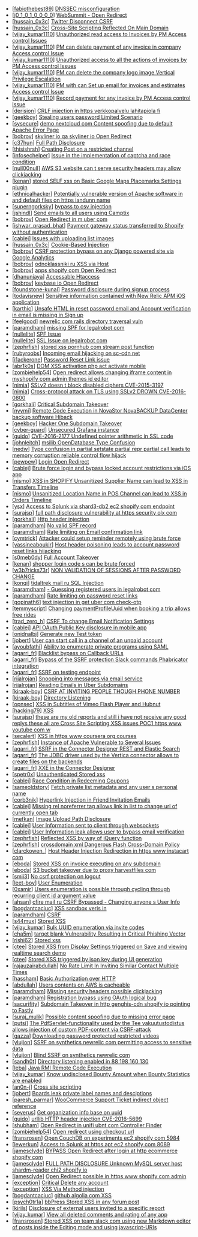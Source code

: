 * [[fabiothebest89](https://hackerone.com/fabiothebest89)] [DNSSEC misconfiguration](https://hackerone.com/reports/169704)
* [[j0_1_0_1_0_0_0_0](https://hackerone.com/j0_1_0_1_0_0_0_0)] [WebSummit - Open Redirect ](https://hackerone.com/reports/172746)
* [[hussain_0x3c](https://hackerone.com/hussain_0x3c)] [Twitter Disconnect CSRF](https://hackerone.com/reports/114127)
* [[hussain_0x3c](https://hackerone.com/hussain_0x3c)] [Cross-Site Scripting Reflected On Main Domain](https://hackerone.com/reports/104917)
* [[vijay_kumar1110](https://hackerone.com/vijay_kumar1110)] [Unauthorized read access to Invoices by PM Access control Issues ](https://hackerone.com/reports/159399)
* [[vijay_kumar1110](https://hackerone.com/vijay_kumar1110)] [PM can delete payment of any invoice in company Access control Issue ](https://hackerone.com/reports/159393)
* [[vijay_kumar1110](https://hackerone.com/vijay_kumar1110)] [Unauthorized access to all the actions of invoices by PM Access control Issues ](https://hackerone.com/reports/159395)
* [[vijay_kumar1110](https://hackerone.com/vijay_kumar1110)] [PM can delete the company logo image Vertical Privilege Escalation ](https://hackerone.com/reports/159387)
* [[vijay_kumar1110](https://hackerone.com/vijay_kumar1110)] [PM with can Set up email for invoices and estimates Access control Issue ](https://hackerone.com/reports/158979)
* [[vijay_kumar1110](https://hackerone.com/vijay_kumar1110)] [Record payment for any invoice by PM Access control Issue ](https://hackerone.com/reports/159391)
* [[derision](https://hackerone.com/derision)] [CRLF injection in https  verkkopalvelu lahitapiola fi ](https://hackerone.com/reports/121489)
* [[geekboy](https://hackerone.com/geekboy)] [Stealing users password Limited Scenario ](https://hackerone.com/reports/163067)
* [[sysecure](https://hackerone.com/sysecure)] [demo nextcloud com Content spoofing due to default Apache Error Page](https://hackerone.com/reports/155189)
* [[bobrov](https://hackerone.com/bobrov)] [ skyliner io  qa skyliner io Open Redirect](https://hackerone.com/reports/163124)
* [[c37hun](https://hackerone.com/c37hun)] [Full Path Disclosure](https://hackerone.com/reports/47876)
* [[thisishrsh](https://hackerone.com/thisishrsh)] [Creating Post on a restricted channel](https://hackerone.com/reports/151459)
* [[infosechelper](https://hackerone.com/infosechelper)] [Issue in the implementation of captcha and race condition](https://hackerone.com/reports/67562)
* [[null00null](https://hackerone.com/null00null)] [AWS S3 website can t serve security headers may allow clickjacking](https://hackerone.com/reports/149572)
* [[kenan](https://hackerone.com/kenan)] [stored SELF xss on Basic Google Maps Placemarks Settings plugin](https://hackerone.com/reports/160488)
* [[ethnicalhacker](https://hackerone.com/ethnicalhacker)] [Potentially vulnerable version of Apache software in and default files on https  iandunn name ](https://hackerone.com/reports/161459)
* [[superngorksky](https://hackerone.com/superngorksky)] [bypass to csv injection](https://hackerone.com/reports/161290)
* [[jshindl](https://hackerone.com/jshindl)] [Send emails to all users using Camptix](https://hackerone.com/reports/159925)
* [[bobrov](https://hackerone.com/bobrov)] [Open Redirect in m uber com](https://hackerone.com/reports/125000)
* [[ishwar_prasad_bhat](https://hackerone.com/ishwar_prasad_bhat)] [Payment gateway status transferred to Shopify without authentication](https://hackerone.com/reports/56628)
* [[cablej](https://hackerone.com/cablej)] [Issues with uploading list images](https://hackerone.com/reports/159820)
* [[hussain_0x3c](https://hackerone.com/hussain_0x3c)] [Cookie-Based Injection](https://hackerone.com/reports/105419)
* [[bobrov](https://hackerone.com/bobrov)] [CSRF protection bypass on any Django powered site via Google Analytics](https://hackerone.com/reports/26647)
* [[bobrov](https://hackerone.com/bobrov)] [ odnoklassniki ru XSS via Host](https://hackerone.com/reports/39316)
* [[bobrov](https://hackerone.com/bobrov)] [ apps shopify com Open Redirect](https://hackerone.com/reports/160047)
* [[dhanunjaya](https://hackerone.com/dhanunjaya)] [Accessable Htaccess](https://hackerone.com/reports/171272)
* [[bobrov](https://hackerone.com/bobrov)] [ keybase io Open Redirect](https://hackerone.com/reports/87027)
* [[foundstone-kunal](https://hackerone.com/foundstone-kunal)] [Password disclosure during signup process](https://hackerone.com/reports/127766)
* [[todayisnew](https://hackerone.com/todayisnew)] [Sensitive information contained with New Relic APM iOS application](https://hackerone.com/reports/130739)
* [[karthic](https://hackerone.com/karthic)] [Unsafe HTML in reset password email  and Account verification in email is missing in Sign up](https://hackerone.com/reports/114807)
* [[feelgood](https://hackerone.com/feelgood)] [newrelic com rails directory traversal vuln](https://hackerone.com/reports/134032)
* [[paramdham](https://hackerone.com/paramdham)] [missing SPF for legalrobot com ](https://hackerone.com/reports/64561)
* [[nullelite](https://hackerone.com/nullelite)] [SPF Issue ](https://hackerone.com/reports/116609)
* [[nullelite](https://hackerone.com/nullelite)] [SSL Issue on legalrobot com](https://hackerone.com/reports/116805)
* [[zephrfish](https://hackerone.com/zephrfish)] [ stored xss pornhub com stream post function](https://hackerone.com/reports/138075)
* [[rubyroobs](https://hackerone.com/rubyroobs)] [Incoming email hijacking on sc-cdn net](https://hackerone.com/reports/168476)
* [[i1ackerone](https://hackerone.com/i1ackerone)] [Password Reset Link issue](https://hackerone.com/reports/161924)
* [[abr1k0s](https://hackerone.com/abr1k0s)] [DOM XSS   activation php act activate mobile](https://hackerone.com/reports/146939)
* [[zombiehelp54](https://hackerone.com/zombiehelp54)] [Open redirect allows changing iframe content in  myshopify com admin themes id editor](https://hackerone.com/reports/165046)
* [[nimia](https://hackerone.com/nimia)] [SSLv2 doesn t block disabled ciphers CVE-2015-3197 ](https://hackerone.com/reports/166634)
* [[nimia](https://hackerone.com/nimia)] [Cross-protocol attack on TLS using SSLv2 DROWN  CVE-2016-0800 ](https://hackerone.com/reports/166629)
* [[gorkhali](https://hackerone.com/gorkhali)] [ Critical Subdomain Takeover](https://hackerone.com/reports/163790)
* [[nyymi](https://hackerone.com/nyymi)] [Remote Code Execution in NovaStor NovaBACKUP DataCenter backup software Hiback ](https://hackerone.com/reports/138824)
* [[geekboy](https://hackerone.com/geekboy)] [Hacker One Subdomain Takeover](https://hackerone.com/reports/159156)
* [[cyber-guard](https://hackerone.com/cyber-guard)] [Unsecured Grafana instance](https://hackerone.com/reports/167585)
* [[guido](https://hackerone.com/guido)] [CVE-2016-2177 Undefined pointer arithmetic in SSL code](https://hackerone.com/reports/142472)
* [[johnleitch](https://hackerone.com/johnleitch)] [msilib OpenDatabase Type Confusion](https://hackerone.com/reports/167688)
* [[nedw](https://hackerone.com/nedw)] [Type confusion in partial setstate partial repr partial call leads to memory corruption reliable control flow hijack](https://hackerone.com/reports/116286)
* [[pewpew](https://hackerone.com/pewpew)] [Login Open Redirect](https://hackerone.com/reports/131552)
* [[cablej](https://hackerone.com/cablej)] [Brute force login and bypass locked account restrictions via iOS app](https://hackerone.com/reports/160109)
* [[nismo](https://hackerone.com/nismo)] [XSS in SHOPIFY Unsanitized Supplier Name can lead to XSS in Transfers Timeline](https://hackerone.com/reports/167075)
* [[nismo](https://hackerone.com/nismo)] [Unsanitized Location Name in POS Channel can lead to XSS in Orders Timeline](https://hackerone.com/reports/166887)
* [[ysx](https://hackerone.com/ysx)] [Access to Splunk via shard3-db2 ec2 shopify com endpoint](https://hackerone.com/reports/165048)
* [[surajsp](https://hackerone.com/surajsp)] [full path disclosure vulnerability at https  security olx com ](https://hackerone.com/reports/159481)
* [[gorkhali](https://hackerone.com/gorkhali)] [Http header injection](https://hackerone.com/reports/168254)
* [[paramdham](https://hackerone.com/paramdham)] [No valid SPF record](https://hackerone.com/reports/66385)
* [[paramdham](https://hackerone.com/paramdham)] [ Rate limiting on Email confirmation link](https://hackerone.com/reports/115845)
* [[cymtrick](https://hackerone.com/cymtrick)] [Attacker could setup reminder remotely using brute force](https://hackerone.com/reports/158393)
* [[yassineaboukir](https://hackerone.com/yassineaboukir)] [Host header poisoning leads to account password reset links hijacking](https://hackerone.com/reports/167631)
* [[s0meb0dy](https://hackerone.com/s0meb0dy)] [Full Account Takeover ](https://hackerone.com/reports/159202)
* [[kenan](https://hackerone.com/kenan)] [shopper login code s can be brute forced](https://hackerone.com/reports/158157)
* [[w3b7ricks73r](https://hackerone.com/w3b7ricks73r)] [NON VALIDATION OF SESSIONS AFTER PASSWORD CHANGE](https://hackerone.com/reports/164239)
* [[konqi](https://hackerone.com/konqi)] [ tidaltrek mail ru SQL Injection](https://hackerone.com/reports/142479)
* [[paramdham](https://hackerone.com/paramdham)] [- Guessing registered users in legalrobot com](https://hackerone.com/reports/66845)
* [[paramdham](https://hackerone.com/paramdham)] [ Rate limiting on password reset links ](https://hackerone.com/reports/115844)
* [[gopinath6](https://hackerone.com/gopinath6)] [text injection in get uber com check-otp](https://hackerone.com/reports/126235)
* [[temmyscript](https://hackerone.com/temmyscript)] [Changing paymentProfileUuid when booking a trip allows free rides](https://hackerone.com/reports/162809)
* [[trad_zero_h](https://hackerone.com/trad_zero_h)] [CSRF To change Email Notification Settings ](https://hackerone.com/reports/157956)
* [[cablej](https://hackerone.com/cablej)] [API OAuth Public Key disclosure in mobile app](https://hackerone.com/reports/160120)
* [[onidnalbj](https://hackerone.com/onidnalbj)] [Generate new Test token](https://hackerone.com/reports/147544)
* [[jobert](https://hackerone.com/jobert)] [User can start call in a channel of an unpaid account](https://hackerone.com/reports/147369)
* [[ayoubfathi](https://hackerone.com/ayoubfathi)] [Ability to enumerate private programs using SAML](https://hackerone.com/reports/167828)
* [[agarri_fr](https://hackerone.com/agarri_fr)] [Blacklist bypass on Callback URLs](https://hackerone.com/reports/53004)
* [[agarri_fr](https://hackerone.com/agarri_fr)] [Bypass of the SSRF protection Slack commands Phabricator integration ](https://hackerone.com/reports/61312)
* [[agarri_fr](https://hackerone.com/agarri_fr)] [SSRF on testing endpoint](https://hackerone.com/reports/128685)
* [[rijalrojan](https://hackerone.com/rijalrojan)] [Snooping into messages via email service](https://hackerone.com/reports/163938)
* [[rijalrojan](https://hackerone.com/rijalrojan)] [Reading Emails in Uber Subdomains](https://hackerone.com/reports/156536)
* [[kiraak-boy](https://hackerone.com/kiraak-boy)] [CSRF AT INVITING PEOPLE THOUGH PHONE NUMBER](https://hackerone.com/reports/113865)
* [[kiraak-boy](https://hackerone.com/kiraak-boy)] [Directory Listening](https://hackerone.com/reports/151772)
* [[opnsec](https://hackerone.com/opnsec)] [XSS in Subtitles of Vimeo Flash Player and Hubnut ](https://hackerone.com/reports/137023)
* [[hacking79](https://hackerone.com/hacking79)] [XSS](https://hackerone.com/reports/167321)
* [[surajsp](https://hackerone.com/surajsp)] [these are my old reports and still i have not receive any good replys these all are Cross Site Scripting XSS issues POC1 https  www youtube com w](https://hackerone.com/reports/157889)
* [[secalert](https://hackerone.com/secalert)] [XSS in https  www coursera org courses ](https://hackerone.com/reports/127163)
* [[zephrfish](https://hackerone.com/zephrfish)] [Instance of Apache Vulnerable to Several Issues](https://hackerone.com/reports/166871)
* [[agarri_fr](https://hackerone.com/agarri_fr)] [SSRF in the Connector Designer REST and Elastic Search ](https://hackerone.com/reports/112156)
* [[agarri_fr](https://hackerone.com/agarri_fr)] [The JDBC driver used by the Vertica connector allows to create files on the backends](https://hackerone.com/reports/112166)
* [[agarri_fr](https://hackerone.com/agarri_fr)] [XXE in the Connector Designer](https://hackerone.com/reports/112116)
* [[spetr0x](https://hackerone.com/spetr0x)] [Unauthenticated Stored xss ](https://hackerone.com/reports/168054)
* [[cablej](https://hackerone.com/cablej)] [Race Condition in Redeeming Coupons](https://hackerone.com/reports/157996)
* [[sameoldstory](https://hackerone.com/sameoldstory)] [Fetch private list metadata and any user s personal name](https://hackerone.com/reports/162822)
* [[corb3nik](https://hackerone.com/corb3nik)] [Hyperlink Injection in Friend Invitation Emails](https://hackerone.com/reports/158554)
* [[cablej](https://hackerone.com/cablej)] [Missing rel noreferrer tag allows link in list to change url of currently open tab](https://hackerone.com/reports/158002)
* [[mefkan](https://hackerone.com/mefkan)] [Image Upload Path Disclosure](https://hackerone.com/reports/158021)
* [[cablej](https://hackerone.com/cablej)] [User Information sent to client through websockets](https://hackerone.com/reports/163464)
* [[cablej](https://hackerone.com/cablej)] [User Information leak allows user to bypass email verification ](https://hackerone.com/reports/163467)
* [[zephrfish](https://hackerone.com/zephrfish)] [Reflected XSS by way of jQuery function](https://hackerone.com/reports/141493)
* [[zephrfish](https://hackerone.com/zephrfish)] [ crossdomain xml Dangerous Flash Cross-Domain Policy](https://hackerone.com/reports/105655)
* [[clarckowen_](https://hackerone.com/clarckowen_)] [Host Header Injection Redirection in https  www instacart com ](https://hackerone.com/reports/158019)
* [[eboda](https://hackerone.com/eboda)] [Stored XSS on invoice executing on any subdomain](https://hackerone.com/reports/152591)
* [[eboda](https://hackerone.com/eboda)] [S3 bucket takeover due to proxy harvestfiles com](https://hackerone.com/reports/152584)
* [[smii3](https://hackerone.com/smii3)] [No csrf protection on logout](https://hackerone.com/reports/165923)
* [[leet-boy](https://hackerone.com/leet-boy)] [User Enumeration ](https://hackerone.com/reports/165894)
* [[0xamir](https://hackerone.com/0xamir)] [Users enumeration is possible through cycling through recurring client id argument value ](https://hackerone.com/reports/152669)
* [[ahsan](https://hackerone.com/ahsan)] [ cfire mail ru CSRF Bypassed - Changing anyone s User Info ](https://hackerone.com/reports/161408)
* [[bogdantcaciuc](https://hackerone.com/bogdantcaciuc)] [ XSS sandbox veris in](https://hackerone.com/reports/137119)
* [[paramdham](https://hackerone.com/paramdham)] [CSRF](https://hackerone.com/reports/65167)
* [[s44mux](https://hackerone.com/s44mux)] [Stored XSS](https://hackerone.com/reports/157958)
* [[vijay_kumar](https://hackerone.com/vijay_kumar)] [Bulk UUID enumeration via invite codes](https://hackerone.com/reports/145150)
* [[cha5m](https://hackerone.com/cha5m)] [target  blank Vulnerability Resulting in Critical Phishing Vector](https://hackerone.com/reports/165136)
* [[rishi62](https://hackerone.com/rishi62)] [Stored xss](https://hackerone.com/reports/156373)
* [[ctee](https://hackerone.com/ctee)] [Stored XSS from Display Settings triggered on Save and viewing realtime search demo](https://hackerone.com/reports/156387)
* [[ctee](https://hackerone.com/ctee)] [Stored XSS triggered by json key during UI generation](https://hackerone.com/reports/156347)
* [[rajauzairabdullah](https://hackerone.com/rajauzairabdullah)] [No Rate Limit In Inviting Similar Contact Multiple Times](https://hackerone.com/reports/151868)
* [[hassham](https://hackerone.com/hassham)] [Basic Authorization over HTTP](https://hackerone.com/reports/114870)
* [[abdullah](https://hackerone.com/abdullah)] [Users contents on AWS is cacheable ](https://hackerone.com/reports/163131)
* [[paramdham](https://hackerone.com/paramdham)] [Missing security headers possible clickjacking](https://hackerone.com/reports/64645)
* [[paramdham](https://hackerone.com/paramdham)] [Registration bypass using OAuth logical bug](https://hackerone.com/reports/64946)
* [[sacurifity](https://hackerone.com/sacurifity)] [Subdomain Takeover in http  genghis-cdn shopify io pointing to Fastly ](https://hackerone.com/reports/165309)
* [[suraj_mulik](https://hackerone.com/suraj_mulik)] [Possible content spoofing due to missing error page](https://hackerone.com/reports/164137)
* [[putsi](https://hackerone.com/putsi)] [The PdfServlet-functionality used by the Tee vakuutustodistus allows injection of custom PDF-content via CSRF-attack](https://hackerone.com/reports/129002)
* [[gazza](https://hackerone.com/gazza)] [Downloading password protected  restricted videos](https://hackerone.com/reports/145467)
* [[ylujion](https://hackerone.com/ylujion)] [SSRF on synthetics newrelic com permitting access to sensitive data](https://hackerone.com/reports/141682)
* [[ylujion](https://hackerone.com/ylujion)] [Blind SSRF on synthetics newrelic com](https://hackerone.com/reports/141304)
* [[sandh0t](https://hackerone.com/sandh0t)] [Directory listening enabled in 88 198 160 130](https://hackerone.com/reports/156510)
* [[leba](https://hackerone.com/leba)] [Java RMI Remote Code Execution ](https://hackerone.com/reports/163547)
* [[vijay_kumar](https://hackerone.com/vijay_kumar)] [Know undisclosed Bounty Amount when Bounty Statistics are enabled ](https://hackerone.com/reports/148050)
* [[an0n-j](https://hackerone.com/an0n-j)] [Cross site scripting ](https://hackerone.com/reports/158757)
* [[jobert](https://hackerone.com/jobert)] [Boards leak private label names and desciptions](https://hackerone.com/reports/162147)
* [[paresh_parmar](https://hackerone.com/paresh_parmar)] [WooCommerce Support Ticket indirect object reference](https://hackerone.com/reports/91599)
* [[severus](https://hackerone.com/severus)] [Get organization info base on uuid](https://hackerone.com/reports/151465)
* [[guido](https://hackerone.com/guido)] [urllib HTTP header injection CVE-2016-5699](https://hackerone.com/reports/165102)
* [[shubham](https://hackerone.com/shubham)] [Open Redirect in unifi ubnt com Controller Finder ](https://hackerone.com/reports/141355)
* [[zombiehelp54](https://hackerone.com/zombiehelp54)] [Open redirect using checkout url](https://hackerone.com/reports/159522)
* [[fransrosen](https://hackerone.com/fransrosen)] [Open CouchDB on experiments ec2 shopify com 5984](https://hackerone.com/reports/159536)
* [[lewerkun](https://hackerone.com/lewerkun)] [Access to Splunk at https  apt ec2 shopify com 8089](https://hackerone.com/reports/158118)
* [[jamesclyde](https://hackerone.com/jamesclyde)] [ BYPASS Open Redirect after login at http  ecommerce shopify com](https://hackerone.com/reports/155222)
* [[jamesclyde](https://hackerone.com/jamesclyde)] [ FULL PATH DISCLOSURE Unknown MySQL server host shardm-reader chi2 shopify io  ](https://hackerone.com/reports/157876)
* [[jamesclyde](https://hackerone.com/jamesclyde)] [Open Redirect possible in https  www shopify com admin ](https://hackerone.com/reports/161991)
* [[exception](https://hackerone.com/exception)] [ Critical Delete any account ](https://hackerone.com/reports/158872)
* [[exception](https://hackerone.com/exception)] [XSS Via Method injection](https://hackerone.com/reports/161621)
* [[bogdantcaciuc](https://hackerone.com/bogdantcaciuc)] [ github algolia com XSS](https://hackerone.com/reports/155576)
* [[psych0tr1a](https://hackerone.com/psych0tr1a)] [ bbPress Stored XSS in any forum post ](https://hackerone.com/reports/151117)
* [[kirils](https://hackerone.com/kirils)] [Disclosure of external users invited to a specific report](https://hackerone.com/reports/157699)
* [[vijay_kumar](https://hackerone.com/vijay_kumar)] [View all deleted comments and rating of any app ](https://hackerone.com/reports/135756)
* [[fransrosen](https://hackerone.com/fransrosen)] [Stored XSS on team slack com using new Markdown editor of posts inside the Editing mode and using javascript-URIs](https://hackerone.com/reports/132104)
